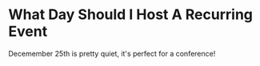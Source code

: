 # What Day Should I Host A Recurring Event

Decemember 25th is pretty quiet, it's perfect for a conference!
